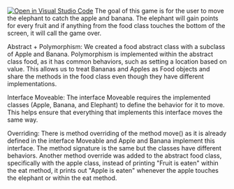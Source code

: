[![Open in Visual Studio Code](https://classroom.github.com/assets/open-in-vscode-2e0aaae1b6195c2367325f4f02e2d04e9abb55f0b24a779b69b11b9e10269abc.svg)](https://classroom.github.com/online_ide?assignment_repo_id=16138122&assignment_repo_type=AssignmentRepo)
The goal of this game is for the user to move the elephant to catch the apple and banana. The elephant will gain points for every fruit and if anything from the food class touches the bottom of the screen, it will call the game over. 

Abstract + Polymorphism:
We created a food abstract class with a subclass of Apple and Banana.
Polymorphism is implemented within the abstract class food, as it has common behaviors, such as setting a location based on value. This allows us to treat Bananas and Apples as Food objects and share the methods in the food class even though they have different implementations. 


Interface Moveable:
The interface Moveable requires the implemented classes (Apple, Banana, and Elephant) to define the behavior for it to move. This helps ensure that everything that implements this interface moves the same way. 

Overriding:
There is method overriding of the method move() as it is already defined in the interface Moveable and Apple and Banana implement this interface. The method signature is the same but the classes have different behaviors. Another method override was added to the abstract food class, specifically with the apple class, instead of printing "Fruit is eaten" within the eat method, it prints out "Apple is eaten" whenever the apple touches the elephant or within the eat method. 
 
